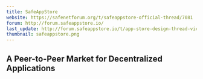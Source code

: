 ```yaml
---
title: SafeAppStore
website: https://safenetforum.org/t/safeappstore-official-thread/7081
forum: http://forum.safeappstore.io/
last_update: http://forum.safeappstore.io/t/app-store-design-thread-view-for-current-releases/191/2
thumbnail: safeappstore.png
---
```


## A Peer-to-Peer Market for Decentralized Applications
